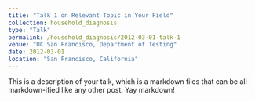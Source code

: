 ```yaml
---
title: "Talk 1 on Relevant Topic in Your Field"
collection: household_diagnosis
type: "Talk"
permalink: /household_diagnosis/2012-03-01-talk-1
venue: "UC San Francisco, Department of Testing"
date: 2012-03-01
location: "San Francisco, California"
---
```


This is a description of your talk, which is a markdown files that can be all markdown-ified like any other post. Yay markdown!
